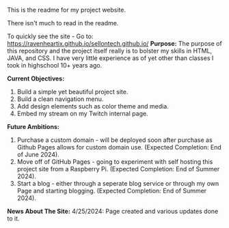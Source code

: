 This is the readme for my project website.

There isn't much to read in the readme.

To quickly see the site - Go to: https://ravenheartix.github.io/sellontech.github.io/
**Purpose:**
The purpose of this repository and the project itself really is to bolster my skills in HTML, JAVA, and CSS.
I have very little experience as of yet other than classes I took in highschool 10+ years ago.


**Current Objectives:**
1. Build a simple yet beautiful project site.
2. Build a clean navigation menu.
3. Add design elements such as color theme and media.
4. Embed my stream on my Twitch internal page.


**Future Ambitions:**
1. Purchase a custom domain - will be deployed soon after purchase as Github Pages allows for custom domain use. (Expected Completion: End of June 2024).
2. Move off of GitHub Pages - going to experiment with self hosting this project site from a Raspberry Pi. (Expected Completion: End of Summer 2024).
3. Start a blog - either through a seperate blog service or through my own Page and starting blogging. (Expected Completion: End of Summer 2024).

**News About The Site:**
4/25/2024: Page created and various updates done to it. 
